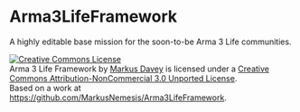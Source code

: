 Arma3LifeFramework
==================

A highly editable base mission for the soon-to-be Arma 3 Life communities.

<a rel="license" href="http://creativecommons.org/licenses/by-nc/3.0/deed.en_US"><img alt="Creative Commons License" style="border-width:0" src="http://i.creativecommons.org/l/by-nc/3.0/88x31.png" /></a><br /><span xmlns:dct="http://purl.org/dc/terms/" href="http://purl.org/dc/dcmitype/InteractiveResource" property="dct:title" rel="dct:type">Arma 3 Life Framework</span> by <a xmlns:cc="http://creativecommons.org/ns#" href="Markus-Davey.info" property="cc:attributionName" rel="cc:attributionURL">Markus Davey</a> is licensed under a <a rel="license" href="http://creativecommons.org/licenses/by-nc/3.0/deed.en_US">Creative Commons Attribution-NonCommercial 3.0 Unported License</a>.<br />Based on a work at <a xmlns:dct="http://purl.org/dc/terms/" href="https://github.com/MarkusNemesis/Arma3LifeFramework" rel="dct:source">https://github.com/MarkusNemesis/Arma3LifeFramework</a>.
